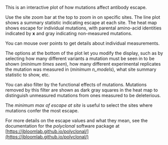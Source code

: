 This is an interactive plot of how mutations affect antibody escape.

Use the site zoom bar at the top to zoom in on specific sites.
The line plot shows a summary statistic indicating escape at each site.
The heat map shows escape for individual mutations, with parental amino-acid identities indicated by **x** and gray indicating non-measured mutations.

You can mouse over points to get details about individual measurements.

The options at the bottom of the plot let you modify the display, such as by selecting how many different variants a mutation must be seen in to be shown (*minimum times seen*), how many different experimental replicates the mutation was measured in (*minimum n_models*), what site summary statistic to show, etc.

You can also filter by the functional effects of mutations.
Mutations removed by this filter are shown as dark gray squares in the heat map to distinguish unmeasured mutations from ones measured to be deleterious.

The *minimum max of escape at site* is useful to select the sites where mutations confer the most escape.

For more details on the escape values and what they mean, see the documentation for the *polyclonal* software package at [https://jbloomlab.github.io/polyclonal/](https://jbloomlab.github.io/polyclonal/)
